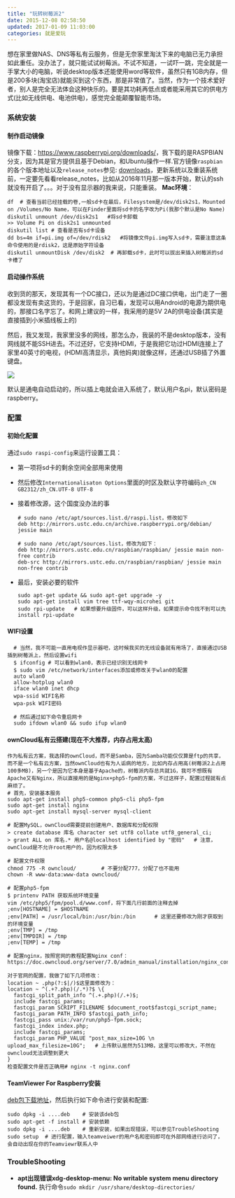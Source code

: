 ```yaml
---
title: "玩转树莓派2"
date: 2015-12-08 02:58:50
updated: 2017-01-09 11:03:00
categories: 就是爱玩
---
```

想在家里做NAS、DNS等私有云服务，但是无奈家里淘汰下来的电脑已无力承担如此重任。没办法了，就只能试试树莓派。不试不知道，一试吓一跳，完全就是一手掌大小的电脑，听说desktop版本还能使用word等软件，虽然只有1GB内存，但是200多块(淘宝店)就能买到这个东西，那是非常值了。当然，作为一个技术爱好者，别人是完全无法体会这种快乐的。要是其功耗再低点或者能采用其它的供电方式(比如无线供电、电池供电)，感觉完全能颠覆智能市场。  

### 系统安装

#### 制作启动镜像

镜像下载：<https://www.raspberrypi.org/downloads/>，我下载的是RASPBIAN分支，因为其是官方提供且基于Debian，和Ubuntu操作一样.官方镜像`raspbian`的各个版本地址以及`release_notes`参见: [downloads](https://downloads.raspberrypi.org/raspbian_lite/)，更新系统以及重装系统前，一定要先看看release_notes，比如从2016年11月那一版本开始，默认的ssh就没有开启了。。。对于没有显示器的我来说，只能重装。
**Mac环境**：  
```shell
df  # 查看当前已经挂载的卷,一般sd卡在最后，Filesystem是/dev/disk2s1，Mounted on /Volumes/No Name，可以在Finder里面将sd卡的名字改为Pi(我那个默认是No Name)
diskutil unmount /dev/disk2s1   #将sd卡卸载
>> Volume Pi on disk2s1 unmounted
diskutil list # 查看是否有sd卡设备
dd bs=4m if=pi.img of=/dev/rdisk2   #将镜像文件pi.img写入sd卡，需要注意这条命令使用的是rdisk2，这是原始字符设备
diskutil unmountDisk /dev/disk2  # 再卸载sd卡，此时可以拔出来插入树莓派的sd卡槽了  
```

#### 启动操作系统

收到货的那天，发现其有一个DC接口，还以为是通过DC接口供电，出门走了一圈都没发现有卖这货的，于是回家，自习已看，发现可以用Android的电源为期供电的，那接口名字忘了。和网上建议的一样，我采用的是5V 2A的供电设备(其实是直接插到小米插线板上的)  

然后，我又发现，我家里没多的网线，那怎么办，我装的不是desktop版本，没有网线就不能SSH进去。不过还好，它支持HDMI，于是我把它功过HDMI连接上了家里40英寸的电视，(HDMI高清显示，真他妈爽)就像这样，还通过USB插了外置键盘。  

![](http://7xnc86.com1.z0.glb.clouddn.com/raspberrypi_1.jpg)  

默认是通电自动启动的，所以插上电就会进入系统了，默认用户名pi，默认密码是raspberry。

### 配置

#### 初始化配置

通过`sudo raspi-config`来运行设置工具：

- 第一项将sd卡的剩余空间全部用来使用

- 然后修改`Internationalisaton Options`里面的时区及默认字符编码`zh_CN GB2312/zh_CN.UTF-8 UTF-8`

- 接着修改源，这个国度没办法的事  

  ```shell
  # sudo nano /etc/apt/sources.list.d/raspi.list，修改如下
  deb http://mirrors.ustc.edu.cn/archive.raspberrypi.org/debian/ jessie main

  # sudo nano /etc/apt/sources.list，修改为如下：
  deb http://mirrors.ustc.edu.cn/raspbian/raspbian/ jessie main non-free contrib  
  deb-src http://mirrors.ustc.edu.cn/raspbian/raspbian/ jessie main non-free contrib
  ```


- 最后，安装必要的软件
  ```	shell
  sudo apt-get update && sudo apt-get upgrade -y
  sudo apt-get install vim tree ttf-wqy-microhei git
  sudo rpi-update	# 如果想要升级固件，可以这样升级，如果提示命令找不到可以先install rpi-update
  ```

#### WIFI设置

```shell
  # 当然，我不可能一直用电视作显示器吧，这时候我买的无线设备就有用场了，直接通过USB插到树莓派上，然后设置wifi  
  $ ifconfig # 可以看到wlan0，表示已经识别无线网卡
  $ sudo vim /etc/network/interfaces添加或修改关于wlan0的配置
  auto wlan0
  allow-hotplug wlan0
  iface wlan0 inet dhcp
  wpa-ssid WIFI名称
  wpa-psk WIFI密码

  # 然后通过如下命令重启网卡
  sudo ifdown wlan0 && sudo ifup wlan0
```

#### ownCloud私有云搭建(现在不大推荐，内存占用太高)

```shell
作为私有云方案，我选择的ownCloud，而不是Samba，因为Samba功能仅仅算是ftp的共享，而不是一个私有云方案，当然ownCloud也有为人诟病的地方，比如内存占用高(树莓派2上占用100多MB)，另一个是因为它本身是基于Apache的，树莓派内存总共就1G，我可不想既有Apache又有Nginx，所以直接用的是Nginx+php5-fpm的方案，不过这样子，配置过程就有点麻烦了。  
# 首先，安装基本服务
sudo apt-get install php5-common php5-cli php5-fpm
sudo apt-get install nginx
sudo apt-get install mysql-server mysql-client

# 配置MySQL，ownCloud需要提前创建用户、数据库和分配权限
> create database 库名 character set utf8 collate utf8_general_ci;  
> grant ALL on 库名.* 用户名@localhost identified by "密码"   # 注意，ownCloud是不允许root用户的，因为权限太多

# 配置文件权限
chmod 775 -R owncloud/        # 不要分配777，分配了也不能用
chown -R www-data:www-data owncloud/

# 配置php5-fpm
$ printenv PATH 获取系统环境变量
vim /etc/php5/fpm/pool.d/www.conf，将下面几行前面的注释去掉
;env[HOSTNAME] = $HOSTNAME  
;env[PATH] = /usr/local/bin:/usr/bin:/bin      # 这里还要修改为刚才获取到的环境变量  
;env[TMP] = /tmp  
;env[TMPDIR] = /tmp  
;env[TEMP] = /tmp

# 配置nginx，按照官网的教程配置Nginx conf：https://doc.owncloud.org/server/7.0/admin_manual/installation/nginx_configuration.html

对于官网的配置，我做了如下几项修改：
location ~ .php(?:$|/)$这里面修改为：
location ~ ^(.+?.php)(/.*)?$ \{  
  fastcgi_split_path_info ^(.+.php)(/.+)$;  
  include fastcgi_params;  
  fastcgi_param SCRIPT_FILENAME $document_root$fastcgi_script_name;  
  fastcgi_param PATH_INFO $fastcgi_path_info;  
  fastcgi_pass unix:/var/run/php5-fpm.sock;  
  fastcgi_index index.php;  
  include fastcgi_params;  
  fastcgi_param PHP_VALUE "post_max_size=10G \n upload_max_filesize=10G";   # 上传默认居然为513MB，这里可以修改大，不然在owncloud无法调整到更大
}
检查配置文件是否正确用# nginx -t nginx.conf  
```
#### TeamViewer For Raspberry安装

[deb包下载地址](https://pages.teamviewer.com/published/raspberrypi/)，然后执行如下命令进行安装和配置:

```shell
sudo dpkg -i ....deb	# 安装该deb包
sudo apt-get -f install	# 安装依赖
sudo dpkg -i ....deb	# 重新安装，如果出现错误，可以参见TroubleShooting
sudo setup	# 进行配置，输入teamveiwer的用户名和密码即可在外部网络进行访问了，会自动出现在你的Teamviewr联系人中
```

### TroubleShooting

- **apt出现错误xdg-desktop-menu: No writable system menu directory found.**
  执行命令`sudo mkdir /usr/share/desktop-directories/`

